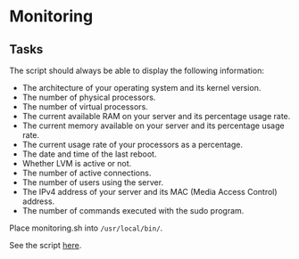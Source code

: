 # Monitoring

## Tasks

The script should always be able to display the following information:

- The architecture of your operating system and its kernel version.
- The number of physical processors.
- The number of virtual processors.
- The current available RAM on your server and its percentage usage rate.
- The current memory available on your server and its percentage usage rate.
- The current usage rate of your processors as a percentage.
- The date and time of the last reboot.
- Whether LVM is active or not.
- The number of active connections.
- The number of users using the server.
- The IPv4 address of your server and its MAC (Media Access Control) address.
- The number of commands executed with the sudo program.

Place monitoring.sh into ``/usr/local/bin/``.

See the script [here](https://github.com/MarJC5/Born2beroot/blob/main/Born2beroot/monitoring.sh).

